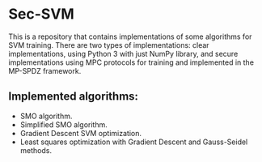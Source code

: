 # Sec-SVM

This is a repository that contains implementations of some algorithms for SVM training. There are two types of implementations: clear implementations, using Python 3 with just NumPy library, and secure implementations using MPC protocols for training and implemented in the MP-SPDZ framework.

## Implemented algorithms:
- SMO algorithm.
- Simplified SMO algorithm.
- Gradient Descent SVM optimization.
- Least squares optimization with Gradient Descent and Gauss-Seidel methods.
